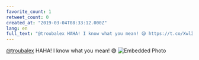 ```yaml
---
favorite_count: 1
retweet_count: 0
created_at: "2019-03-04T08:33:12.000Z"
lang: en
full_text: "@troubalex HAHA! I know what you mean! 😅 https://t.co/Xwl3dBMTw1"
---
```


[@troubalex](https://twitter.com/troubalex) HAHA! I know what you mean! 😅
![Embedded Photo](https://twitter-media-coderbyheart.s3.eu-north-1.amazonaws.com/1102487140531929088-D0zSNa1WoAASNQ5.jpg)

